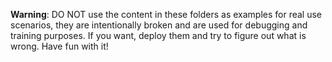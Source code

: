 **Warning**: DO NOT use the content in these folders as examples for real use scenarios, they are intentionally broken and are used for debugging and training purposes.  If you want, deploy them and try to figure out what is wrong.  Have fun with it!
